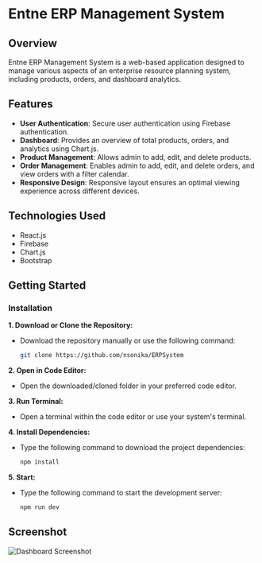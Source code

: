 # Entne ERP Management System

## Overview

Entne ERP Management System is a web-based application designed to manage various aspects of an enterprise resource planning system, including products, orders, and dashboard analytics.

## Features

- **User Authentication**: Secure user authentication using Firebase authentication.
- **Dashboard**: Provides an overview of total products, orders, and analytics using Chart.js.
- **Product Management**: Allows admin to add, edit, and delete products.
- **Order Management**: Enables admin to add, edit, and delete orders, and view orders with a filter calendar.
- **Responsive Design**: Responsive layout ensures an optimal viewing experience across different devices.

## Technologies Used

- React.js
- Firebase
- Chart.js
- Bootstrap

## Getting Started

### Installation

**1. Download or Clone the Repository:**
   - Download the repository manually or use the following command:
     ```bash
     git clone https://github.com/nsonika/ERPSystem
     ```

**2. Open in Code Editor:**
   - Open the downloaded/cloned folder in your preferred code editor.

**3. Run Terminal:**
   - Open a terminal within the code editor or use your system's terminal.

**4. Install Dependencies:**
   - Type the following command to download the project dependencies:
     ```bash
     npm install
     ```

**5. Start:**
   - Type the following command to start the development server:
     ```bash
     npm run dev
     ```

## Screenshot

![Dashboard Screenshot](screenshots/dashboard.png)


